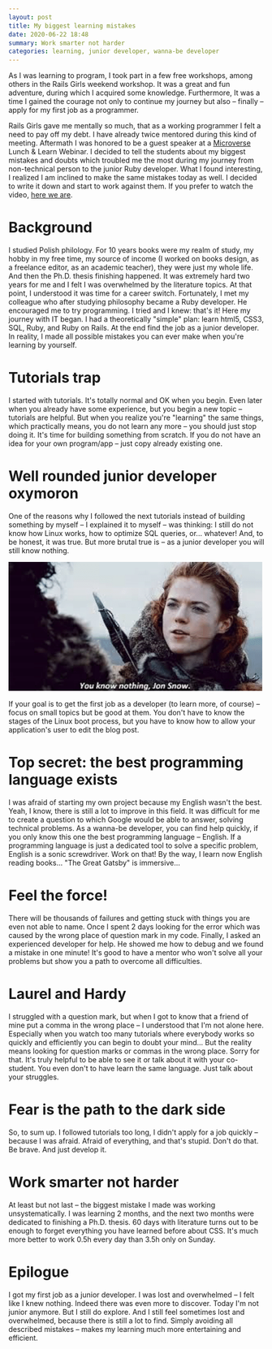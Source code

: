 ```yaml
---
layout: post
title: My biggest learning mistakes
date: 2020-06-22 18:48
summary: Work smarter not harder
categories: learning, junior developer, wanna-be developer
---
```


As I was learning to program, I took part in a few free workshops, among others in the Rails Girls weekend workshop. It was a great and fun adventure, during which I acquired some knowledge. Furthermore, It was a time I gained the courage not only to continue my journey but also – finally – apply for my first job as a programmer.

Rails Girls gave me mentally so much, that as a working programmer I felt a need to pay off my debt. I have already twice mentored during this kind of meeting. Aftermath I was honored to be a guest speaker at a [Microverse](https://www.microverse.org/) Lunch & Learn Webinar. I decided to tell the students about my biggest mistakes and doubts which troubled me the most during my journey from non-technical person to the junior Ruby developer. What I found interesting, I realized I am inclined to make the same mistakes today as well. I decided to write it down and start to work against them. If you prefer to watch the video, [here we are](https://www.youtube.com/watch?v=iwJJ5oSt5ZE).

# Background
I studied Polish philology. For 10 years books were my realm of study, my hobby in my free time, my source of income (I worked on books design, as a freelance editor, as an academic teacher), they were just my whole life. And then the Ph.D. thesis finishing happened. It was extremely hard two years for me and I felt I was overwhelmed by the literature topics. At that point, I understood it was time for a career switch.
Fortunately, I met my colleague who after studying philosophy became a Ruby developer. He encouraged me to try programming. I tried and I knew: that's it! Here my journey with IT began. I had a theoretically "simple" plan: learn html5, CSS3, SQL, Ruby, and Ruby on Rails. At the end find the job as a junior developer. In reality, I made all possible mistakes you can ever make when you're learning by yourself.

# Tutorials trap
I started with tutorials. It's totally normal and OK when you begin. Even later when you already have some experience, but you begin a new topic – tutorials are helpful. But when you realize you're "learning" the same things, which practically means, you do not learn any more – you should just stop doing it. It's time for building something from scratch. If you do not have an idea for your own program/app – just copy already existing one.

# Well rounded junior developer oxymoron
One of the reasons why I followed the next tutorials instead of building something by myself – I explained it to myself – was thinking: I still do not know how Linux works, how to optimize SQL queries, or... whatever! And, to be honest, it was true. But more brutal true is – as a junior developer you will still know nothing.

![You know nothing, John Snow](assets/2020-06-22-learning-mistakes/you-know-nothing-jon-snow.png)

If your goal is to get the first job as a developer (to learn more, of course) – focus on small topics but be good at them. You don't have to know the stages of the Linux boot process, but you have to know how to allow your application's user to edit the blog post.

# Top secret: the best programming language exists
I was afraid of starting my own project because my English wasn't the best. Yeah, I know, there is still a lot to improve in this field. It was difficult for me to create a question to which Google would be able to answer, solving technical problems. As a wanna-be developer, you can find help quickly, if you only know this one the best programming language – English. If a programming language is just a dedicated tool to solve a specific problem, English is a sonic screwdriver. Work on that!
By the way, I learn now English reading books... "The Great Gatsby" is immersive...

# Feel the force!
There will be thousands of failures and getting stuck with things you are even not able to name. Once I spent 2 days looking for the error which was caused by the wrong place of question mark in my code. Finally, I asked an experienced developer for help. He showed me how to debug and we found a mistake in one minute!
It's good to have a mentor who won't solve all your problems but show you a path to overcome all difficulties.

# Laurel and Hardy
I struggled with a question mark, but when I got to know that a friend of mine put a comma in the wrong place – I understood that I'm not alone here. Especially when you watch too many tutorials where everybody works so quickly and efficiently you can begin to doubt your mind... But the reality means looking for question marks or commas in the wrong place. Sorry for that. It's truly helpful to be able to see it or talk about it with your co-student. You even don't to have learn the same language. Just talk about your struggles.

# Fear is the path to the dark side
So, to sum up. I followed tutorials too long, I didn't apply for a job quickly – because I was afraid. Afraid of everything, and that's stupid. Don't do that. Be brave. And just develop it.

# Work smarter not harder
At least but not last – the biggest mistake I made was working unsystematically. I was learning 2 months, and the next two months were dedicated to finishing a Ph.D. thesis. 60 days with literature turns out to be enough to forget everything you have learned before about CSS. It's much more better to work 0.5h every day than 3.5h only on Sunday.

# Epilogue
I got my first job as a junior developer. I was lost and overwhelmed – I felt like I knew nothing. Indeed there was even more to discover.
Today I'm not junior anymore. But I still do explore. And I still feel sometimes lost and overwhelmed, because there is still a lot to find. Simply avoiding all described mistakes – makes my learning much more entertaining and efficient.
